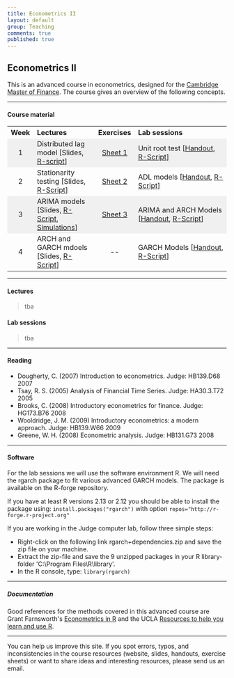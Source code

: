 ```yaml
---
title: Econometrics II
layout: default
group: Teaching
comments: true
published: true
---
```




## Econometrics II

This is an advanced course in econometrics, designed for the [Cambridge Master of Finance](http://www.jbs.cam.ac.uk/programmes/master-of-finance-mfin/). The course gives an overview of the following concepts. 

***

#### Course material

<TABLE WIDTH=100%> 
<TR>
<TH align="center" WIDTH=10%> Week </TH>
<TH align="left" WIDTH=30%>Lectures  </TH>
<TH align="center" WIDTH=10%>Exercises </TH>
<TH align="left" WIDTH=50%>Lab sessions </TH>
</TR>
<TR bgcolor=#f0f0f0>
<TD align="center">1</TD>
<TD>Distributed lag model [Slides, <a href="/teaching/econometrics2/docs/Lec1.R">R-script</a>]</TD>
<TD align="center"><a href="/teaching/econometrics2/docs/Quiz1Qs.pdf">Sheet 1</a></TD>
<TD>Unit root test [<a href="/teaching/econometrics2/docs/MFinLabSessionLent1.pdf">Handout</a>, <a href="/teaching/econometrics2/docs/CompLabSessionLent1.R">R-Script</a>]</TD>
</TR>
<TR >
<TD align="center">2</TD>
<TD>Stationarity testing [Slides, <a href="/teaching/econometrics2/docs/Lec2.R">R-Script</a>]</TD>
<TD align="center"><a href="/teaching/econometrics2/docs/Quiz2Qs.pdf">Sheet 2</a></TD>
<TD>ADL models [<a href="/teaching/econometrics2/docs/MFinLabSessionLent1.pdf">Handout</a>, <a href="/teaching/econometrics2/docs/CompLabSessionLent1.R">R-Script</a>]</TD>
</TR>
<TR bgcolor=#f0f0f0>
<TD align="center">3</TD>
<TD>ARIMA models [Slides, <a href="/teaching/econometrics2/docs/Lec3.R">R-Script</a>, <a href="/teaching/econometrics2/docs/Lec3_simulations.R">Simulations</a>]</TD>
<TD align="center"><a href="/teaching/econometrics2/docs/Quiz3Qs.pdf">Sheet 3</a></TD>
<TD>ARIMA and ARCH Models [<a href="/teaching/econometrics2/docs/MFinLabSessionLent2And3.pdf">Handout</a>, <a href="/teaching/econometrics2/docs/CompLabSessionLent2And3.R">R-Script</a>]</TD>
</TR>
<TR >
<TD align="center">4</TD>
<TD>ARCH and GARCH mdoels [Slides, <a href="/teaching/econometrics2/docs/Lec4.R">R-Script</a>]</TD>
<TD align="center">--</TD>
<TD>GARCH Models [<a href="/teaching/econometrics2/docs/MFinLabSessionLent2And3.pdf">Handout</a>, <a href="/teaching/econometrics2/docs/CompLabSessionLent2And3.R">R-Script</a>]</TD>
</TR>
</TABLE>

***

#### Lectures

> tba

#### Lab sessions

> tba

***

####  Reading
- Dougherty, C. (2007) Introduction to econometrics. Judge: HB139.D68 2007
- Tsay, R. S. (2005) Analysis of Financial Time Series. Judge: HA30.3.T72 2005
- Brooks, C. (2008) Introductory econometrics for finance. Judge: HG173.B76 2008
- Wooldridge, J. M. (2009) Introductory econometrics: a modern approach. Judge: HB139.W66 2009
- Greene, W. H. (2008) Econometric analysis. Judge: HB131.G73 2008

***

#### Software

For the lab sessions we will use the software environment R. We will need the rgarch package to fit various advanced GARCH models. The package is available on the R-forge repository.

If you have at least R versions 2.13 or 2.12 you should be able to install the package using: `install.packages("rgarch")` with option `repos="http://r-forge.r-project.org"`

If you are working in the Judge computer lab, follow three simple steps:

- Right-click on the following link rgarch+dependencies.zip and save the zip file on your machine.
- Extract the zip-file and save the 9 unzipped packages in your R library-folder 'C:\Program Files\R\library'.
- In the R console, type: `library(rgarch)`

***

##### Documentation

Good references for the methods covered in this advanced course are Grant Farnsworth's [Econometrics in R](http://cran.r-project.org/doc/contrib/Farnsworth-EconometricsInR.pdf) and the UCLA [Resources to help you learn and use R](http://www.ats.ucla.edu/stat/R/). 

***

You can help us improve this site. If you spot errors, typos, and inconsistencies in the course resources (website, slides, handouts, exercise sheets) or want to share ideas and interesting resources, please send us an email.
